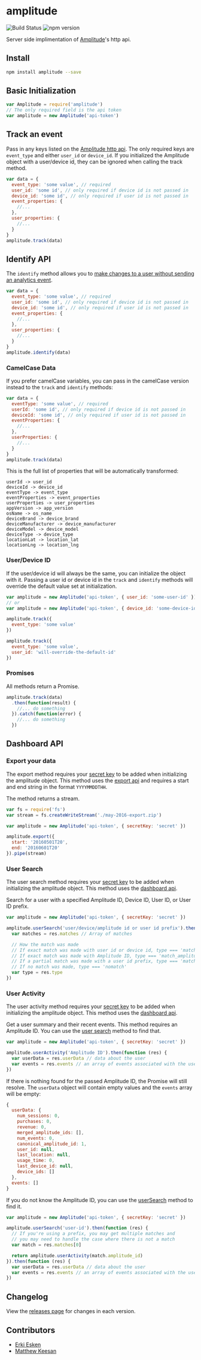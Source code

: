 # amplitude

![Build Status](https://travis-ci.org/crookedneighbor/amplitude.svg?branch=master) ![npm version](https://badge.fury.io/js/amplitude.svg)

Server side implimentation of [Amplitude](https://amplitude.com)'s http api.

## Install

```bash
npm install amplitude --save
```

## Basic Initialization

```javascript
var Amplitude = require('amplitude')
// The only required field is the api token
var amplitude = new Amplitude('api-token')
```

## Track an event

Pass in any keys listed on the [Amplitude http api](https://amplitude.zendesk.com/hc/en-us/articles/204771828-HTTP-API). The only required keys are `event_type` and either `user_id` or `device_id`. If you initialized the Amplitude object with a user/device id, they can be ignored when calling the track method.

```javascript
var data = {
  event_type: 'some value', // required
  user_id: 'some id', // only required if device id is not passed in
  device_id: 'some id', // only required if user id is not passed in
  event_properties: {
    //...
  },
  user_properties: {
    //...
  }
}
amplitude.track(data)
```

## Identify API

The `identify` method allows you to [make changes to a user without sending an analytics event](https://amplitude.zendesk.com/hc/en-us/articles/205406617). 

```javascript
var data = {
  event_type: 'some value', // required
  user_id: 'some id', // only required if device id is not passed in
  device_id: 'some id', // only required if user id is not passed in
  event_properties: {
    //...
  },
  user_properties: {
    //...
  }
}
amplitude.identify(data)
```

### CamelCase Data

If you prefer camelCase variables, you can pass in the camelCase version instead to the `track` and `identify` methods:

```javascript
var data = {
  eventType: 'some value', // required
  userId: 'some id', // only required if device id is not passed in
  deviceId: 'some id', // only required if user id is not passed in
  eventProperties: {
    //...
  },
  userProperties: {
    //...
  }
}
amplitude.track(data)
```

This is the full list of properties that will be automatically transformed:

```
userId -> user_id
deviceId -> device_id
eventType -> event_type
eventProperties -> event_properties
userProperties -> user_properties
appVersion -> app_version
osName -> os_name
deviceBrand -> device_brand
deviceManufacturer -> device_manufacturer
deviceModel -> device_model
deviceType -> device_type
locationLat -> location_lat
locationLng -> location_lng
```

### User/Device ID

If the user/device id will always be the same, you can initialize the object with it. Passing a user id or device id in the `track` and `identify` methods will override the default value set at initialization.

```javascript
var amplitude = new Amplitude('api-token', { user_id: 'some-user-id' })
// or
var amplitude = new Amplitude('api-token', { device_id: 'some-device-id' })

amplitude.track({
  event_type: 'some value'
})

amplitude.track({
  event_type: 'some value',
  user_id: 'will-override-the-default-id'
})
```

### Promises

All methods return a Promise.

```javascript
amplitude.track(data)
  .then(function(result) {
    //... do something
  }).catch(function(error) {
    //... do something
  })
```

## Dashboard API

### Export your data

The export method requires your [secret key](https://amplitude.zendesk.com/hc/en-us/articles/206728448-Where-can-I-find-my-app-s-API-Key-or-Secret-Key-) to be added when initializing the amplitude object. This method uses the [export api](https://amplitude.zendesk.com/hc/en-us/articles/205406637-Export-API-Export-your-app-s-event-data) and requires a start and end string in the format `YYYYMMDDTHH`.

The method returns a stream.

```javascript
var fs = require('fs')
var stream = fs.createWriteStream('./may-2016-export.zip')

var amplitude = new Amplitude('api-token', { secretKey: 'secret' })

amplitude.export({
  start: '20160501T20',
  end: '20160601T20'
}).pipe(stream)
```

### User Search

The user search method requires your [secret key](https://amplitude.zendesk.com/hc/en-us/articles/206728448-Where-can-I-find-my-app-s-API-Key-or-Secret-Key-) to be added when initializing the amplitude object. This method uses the [dashboard api](https://amplitude.zendesk.com/hc/en-us/articles/205469748-Dashboard-Rest-API-Export-Amplitude-Dashboard-Data#user%20search).

Search for a user with a specified Amplitude ID, Device ID, User ID, or User ID prefix.

```javascript
var amplitude = new Amplitude('api-token', { secretKey: 'secret' })

amplitude.userSearch('user/device/amplitude id or user id prefix').then(function (res) {
  var matches = res.matches // Array of matches

  // How the match was made
  // If exact match was made with user id or device id, type === 'match_user_or_device_id'
  // If exact match was made with Amplitude ID, type === 'match_amplitude_id'
  // If a partial match was made with a user id prefix, type === 'match_user_prefix'
  // If no match was made, type === 'nomatch'
  var type = res.type
})
```

### User Activity

The user activity method requires your [secret key](https://amplitude.zendesk.com/hc/en-us/articles/206728448-Where-can-I-find-my-app-s-API-Key-or-Secret-Key-) to be added when initializing the amplitude object. This method uses the [dashboard api](https://amplitude.zendesk.com/hc/en-us/articles/205469748-Dashboard-Rest-API-Export-Amplitude-Dashboard-Data#user-activity).

Get a user summary and their recent events. This method requires an Amplitude ID. You can use the [user search](#user-search) method to find that.

```javascript
var amplitude = new Amplitude('api-token', { secretKey: 'secret' })

amplitude.userActivity('Amplitude ID').then(function (res) {
  var userData = res.userData // data about the user
  var events = res.events // an array of events associated with the user
})
```

If there is nothing found for the passed Amplitude ID, the Promise will still resolve. The `userData` object will contain empty values and the `events` array will be empty:

```javascript
{
  userData: {
    num_sessions: 0,
    purchases: 0,
    revenue: 0,
    merged_amplitude_ids: [],
    num_events: 0,
    canonical_amplitude_id: 1,
    user_id: null,
    last_location: null,
    usage_time: 0,
    last_device_id: null,
    device_ids: []
  },
  events: []
}
```

If you do not know the Amplitude ID, you can use the [userSearch](#user-search) method to find it.

```javascript
var amplitude = new Amplitude('api-token', { secretKey: 'secret' })

amplitude.userSearch('user-id').then(function (res) {
  // If you're using a prefix, you may get multiple matches and
  // you may need to handle the case where there is not a match
  var match = res.matches[0]

  return amplitude.userActivity(match.amplitude_id)
}).then(function (res) {
  var userData = res.userData // data about the user
  var events = res.events // an array of events associated with the user
})
```

## Changelog

View the [releases page](https://github.com/crookedneighbor/amplitude/releases) for changes in each version.

<!---
Do not change anything below this comment. It is generated automatically.
------>

## Contributors

+ [Erki Esken](http://deekit.net/)
+ [Matthew Keesan](http://keesan.net)
